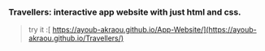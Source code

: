 ### Travellers: interactive app website with just html and css.
> try it :[ https://ayoub-akraou.github.io/App-Website/](https://ayoub-akraou.github.io/Travellers/)

